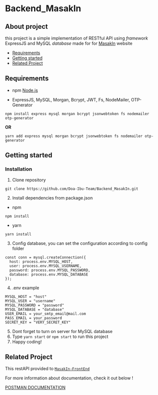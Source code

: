# Backend_MasakIn
## About project

this project is a simple implementation of RESTful API using *framework* ExpressJS and MySQL *database* made for for <a href="http://bit.ly/MasakIn">MasakIn</a> website

- [Requirements](#requirements)
- [Getting started](#getting-started)
- [Related Project](#related-project)

## Requirements

- npm [Node.js](https://nodejs.org/en/download/)
  

- ExpressJS,  MySQL, Morgan, Bcrypt, JWT, Fs, NodeMailer, OTP-Generator
  

```
npm install express mysql morgan bcrypt jsonwebtoken fs nodemailer otp-generator
```
**OR**
```
yarn add express mysql morgan bcrypt jsonwebtoken fs nodemailer otp-generator
```

## Getting started

### Installation

1. Clone repository
  
  ```
  git clone https://github.com/Doa-Ibu-Team/Backend_MasakIn.git
  ```
  
2. Install dependencies from package.json
  
  - npm
    
  
  ```
  npm install
  ```
  
  - yarn
    
  
  ```
  yarn install
  ```
  
3. Config database, you can set the configuration according to config folder
  
  ```
  const conn = mysql.createConnection({
    host: process.env.MYSQL_HOST,
    user: process.env.MYSQL_USERNAME,
    password: process.env.MYSQL_PASSWORD,
    database: process.env.MYSQL_DATABASE
  });
  ```
4. .env example

  ```
  MYSQL_HOST = "host"
  MYSQL_USER = "username"
  MYSQL_PASSWORD = "password"
  MYSQL_DATABASE = "database"
  USER_EMAIL = your_smtp_email@mail.com
  PASS_EMAIL = your_password
  SECRET_KEY = "VERY_SECRET_KEY"
  ```
  
5. Dont forget to turn on server for MySQL database
6. Type `yarn start` or `npm start` to run this project
7. Happy coding!

## Related Project

This restAPI provided to [`MasakIn-FrontEnd`](https://github.com/Doa-Ibu-Team/Frontend_Masakin/)

For more information about documentation, check it out below ! 

[POSTMAN DOCUMENTATION](https://documenter.getpostman.com/view/13530339/TVt17j7a)
